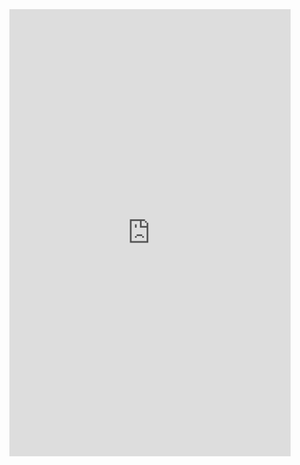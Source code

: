 <iframe class="repl" width="100%" height="800px" frameborder="0" src="https://repl.it/@azablan/toFeet?lite=true"></iframe>
